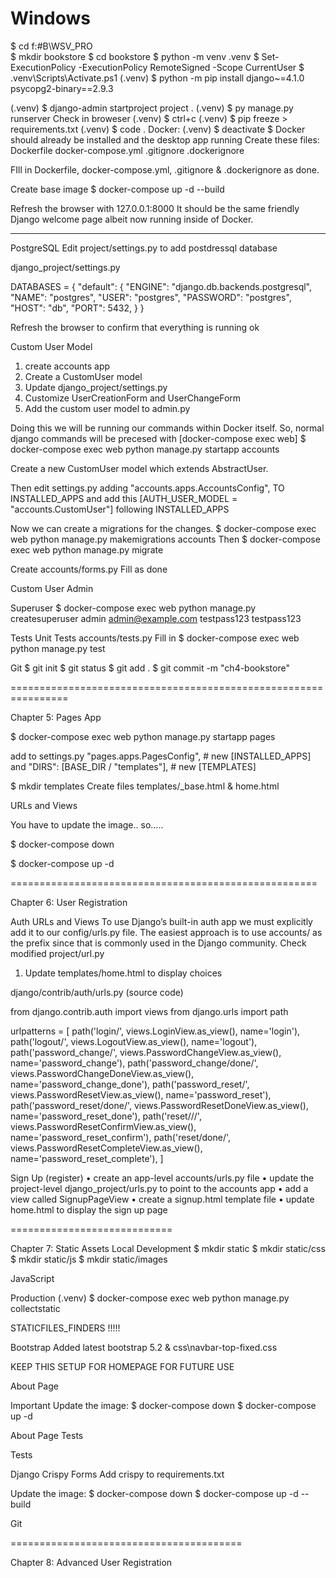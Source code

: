 # Windows

$ cd f:\#B\WSV_PRO\
$ mkdir bookstore
$ cd bookstore
$ python -m venv .venv
$ Set-ExecutionPolicy -ExecutionPolicy RemoteSigned -Scope CurrentUser
$ .venv\Scripts\Activate.ps1
(.venv) $ python -m pip install django~=4.1.0 psycopg2-binary==2.9.3

(.venv) $ django-admin startproject project .
(.venv) $ py manage.py runserver
Check in broweser
(.venv) $ ctrl+c
(.venv) $ pip freeze > requirements.txt
(.venv) $ code .
Docker:
(.venv) $ deactivate
$
Docker should already be installed and the desktop app running
Create these files:
Dockerfile
docker-compose.yml
.gitignore
.dockerignore

FIll in Dockerfile, docker-compose.yml, .gitignore & .dockerignore as done.

Create base image
$ docker-compose up -d --build

Refresh the browser with 127.0.0.1:8000
It should be the same friendly Django welcome page albeit now running inside of Docker.

---

PostgreSQL
Edit project/settings.py to add postdressql database

django_project/settings.py

DATABASES = {
"default": {
"ENGINE": "django.db.backends.postgresql",
"NAME": "postgres",
"USER": "postgres",
"PASSWORD": "postgres",
"HOST": "db",
"PORT": 5432,
}
}

Refresh the browser to confirm that everything is running ok

Custom User Model

1. create accounts app
2. Create a CustomUser model
3. Update django_project/settings.py
4. Customize UserCreationForm and UserChangeForm
5. Add the custom user model to admin.py

Doing this we will be running our commands within Docker itself.
So, normal django commands will be precesed with [docker-compose exec web]
$ docker-compose exec web python manage.py startapp accounts

Create a new CustomUser model which extends AbstractUser.

Then edit settings.py adding "accounts.apps.AccountsConfig", TO INSTALLED_APPS
and add this [AUTH_USER_MODEL = "accounts.CustomUser"] following INSTALLED_APPS

Now we can create a migrations for the changes.
$ docker-compose exec web python manage.py makemigrations accounts
Then
$ docker-compose exec web python manage.py migrate

Create accounts/forms.py
Fill as done

Custom User Admin

Superuser
$ docker-compose exec web python manage.py createsuperuser
admin
admin@example.com
testpass123
testpass123

Tests
Unit Tests
accounts/tests.py Fill in
$ docker-compose exec web python manage.py test

Git
$ git init
$ git status
$ git add .
$ git commit -m "ch4-bookstore"

================================================================

Chapter 5: Pages App

$ docker-compose exec web python manage.py startapp pages

add to settings.py
"pages.apps.PagesConfig", # new [INSTALLED_APPS]
and
"DIRS": [BASE_DIR / "templates"], # new [TEMPLATES]

$ mkdir templates
Create files templates/\_base.html & home.html

URLs and Views

You have to update the image.. so.....

$ docker-compose down

$ docker-compose up -d

=====================================================

Chapter 6: User Registration

Auth URLs and Views
To use Django’s built-in auth app we must explicitly add it to our config/urls.py file. The easiest
approach is to use accounts/ as the prefix since that is commonly used in the Django community.
Check modified project/url.py

1. Update templates/home.html to display choices

django/contrib/auth/urls.py (source code)

from django.contrib.auth import views
from django.urls import path

urlpatterns = [
path('login/', views.LoginView.as_view(), name='login'),
path('logout/', views.LogoutView.as_view(), name='logout'),
path('password_change/', views.PasswordChangeView.as_view(),
name='password_change'),
path('password_change/done/', views.PasswordChangeDoneView.as_view(),
name='password_change_done'),
path('password_reset/', views.PasswordResetView.as_view(),
name='password_reset'),
path('password_reset/done/', views.PasswordResetDoneView.as_view(),
name='password_reset_done'),
path('reset/<uidb64>/<token>/', views.PasswordResetConfirmView.as_view(),
name='password_reset_confirm'),
path('reset/done/', views.PasswordResetCompleteView.as_view(),
name='password_reset_complete'),
]

Sign Up (register)
• create an app-level accounts/urls.py file
• update the project-level django_project/urls.py to point to the accounts app
• add a view called SignupPageView
• create a signup.html template file
• update home.html to display the sign up page

============================

Chapter 7: Static Assets
Local Development
$ mkdir static
$ mkdir static/css
$ mkdir static/js
$ mkdir static/images

JavaScript

Production
(.venv) $ docker-compose exec web python manage.py collectstatic

STATICFILES_FINDERS !!!!!

Bootstrap
Added latest bootstrap 5.2 & css\navbar-top-fixed.css

KEEP THIS SETUP FOR HOMEPAGE FOR FUTURE USE

About Page

Important
Update the image:
$ docker-compose down
$ docker-compose up -d

About Page Tests

Tests

Django Crispy Forms
Add crispy to requirements.txt

Update the image:
$ docker-compose down
$ docker-compose up -d --build

Git

========================================

Chapter 8: Advanced User Registration
